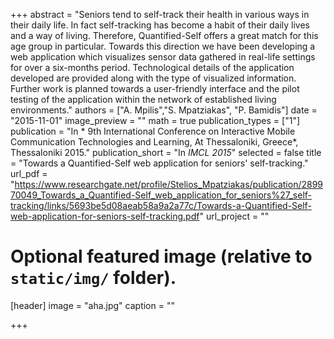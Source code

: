 +++
abstract = "Seniors tend to self-track their health in various ways in their daily life. In fact self-tracking has become a habit of their daily lives and a way of living. Therefore, Quantified-Self offers a great match for this age group in particular. Towards this direction we have been developing a web application which visualizes sensor data gathered in real-life settings for over a six-months period. Technological details of the application developed are provided along with the type of visualized information. Further work is planned towards a user-friendly interface and the pilot testing of the application within the network of established living environments."
authors = ["A. Mpilis","S. Mpatziakas", "P. Bamidis"]
date = "2015-11-01"
image_preview = ""
math = true
publication_types = ["1"]
publication = "In * 9th International Conference on Interactive Mobile Communication Technologies and Learning, At Thessaloniki, Greece*, Thessaloniki 2015."
publication_short = "In *IMCL 2015*"
selected = false
title = "Towards a Quantified-Self web application for seniors' self-tracking."
url_pdf = "https://www.researchgate.net/profile/Stelios_Mpatziakas/publication/289970049_Towards_a_Quantified-Self_web_application_for_seniors%27_self-tracking/links/5693be5d08aeab58a9a2a77c/Towards-a-Quantified-Self-web-application-for-seniors-self-tracking.pdf"
url_project = ""




# Optional featured image (relative to `static/img/` folder).
[header]
image = "aha.jpg"
caption = ""

+++
